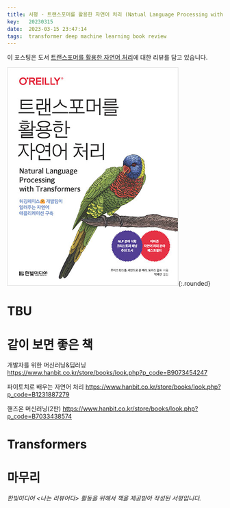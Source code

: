 ```yaml
---
title: 서평 - 트랜스포머를 활용한 자연어 처리 (Natual Language Processing with Transformers)
key:   20230315
date:  2023-03-15 23:47:14
tags:  transformer deep machine learning book review
---
```


이 포스팅은 도서 [트랜스포머를 활용한 자연어 처리](https://www.hanbit.co.kr/store/books/look.php?p_code=B2369016915)에 대한 리뷰를 담고 있습니다.

![트랜스포머를 활용한 자연어 처리 표지](/assets/images/nlp_with_transformers/cover.jpeg){:.rounded}

<!--more-->

# TBU

# 같이 보면 좋은 책

개발자를 위한 머신러닝&딥러닝
https://www.hanbit.co.kr/store/books/look.php?p_code=B9073454247


파이토치로 배우는 자연어 처리
https://www.hanbit.co.kr/store/books/look.php?p_code=B1231887279

핸즈온 머신러닝(2판)
https://www.hanbit.co.kr/store/books/look.php?p_code=B7033438574

# Transformers

# 마무리


*한빛미디어 \<나는 리뷰어다\> 활동을 위해서 책을 제공받아 작성된 서평입니다.*
